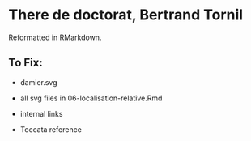 # There de doctorat, Bertrand Tornil

Reformatted in RMarkdown.


## To Fix:

- damier.svg
- all svg files in 06-localisation-relative.Rmd



- internal links



- Toccata reference

